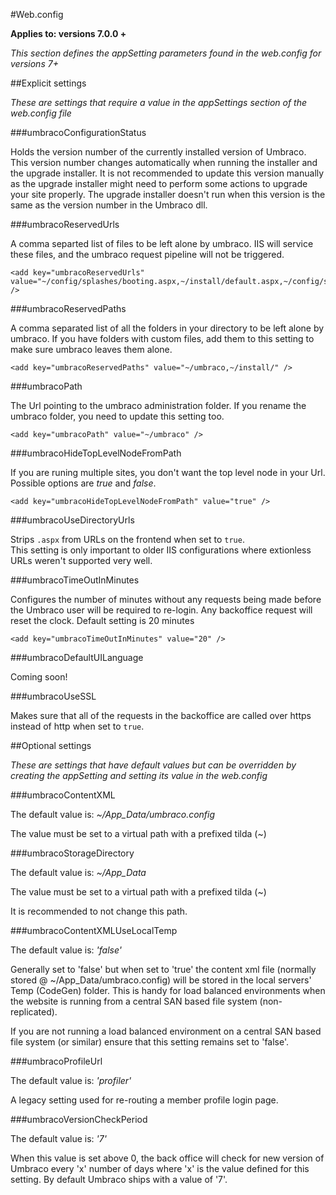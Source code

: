 #Web.config

**Applies to: versions 7.0.0 +**

_This section defines the appSetting parameters found in the web.config for versions 7+_

##Explicit settings

_These are settings that require a value in the appSettings section of the web.config file_

###umbracoConfigurationStatus

Holds the version number of the currently installed version of Umbraco. This version number changes automatically when running the installer and the upgrade installer. It is not recommended to update this version manually as the upgrade installer might need to perform some actions to upgrade your site properly. The upgrade installer doesn't run when this version is the same as the version number in the Umbraco dll.

###umbracoReservedUrls

A comma separted list of files to be left alone by umbraco.  IIS will service these files, and the umbraco request pipeline will not be triggered.  

    <add key="umbracoReservedUrls" value="~/config/splashes/booting.aspx,~/install/default.aspx,~/config/splashes/noNodes.aspx,~/VSEnterpriseHelper.axd" />

###umbracoReservedPaths

A comma separated list of all the folders in your directory to be left alone by umbraco.  If you have folders with custom files, add them to this setting to make sure umbraco leaves them alone.

    <add key="umbracoReservedPaths" value="~/umbraco,~/install/" />

###umbracoPath

The Url pointing to the umbraco administration folder.  If you rename the umbraco folder, you need to update this setting too.

    <add key="umbracoPath" value="~/umbraco" />

###umbracoHideTopLevelNodeFromPath

If you are runing multiple sites, you don't want the top level node in your Url.  Possible options are _true_ and _false_.

    <add key="umbracoHideTopLevelNodeFromPath" value="true" />

###umbracoUseDirectoryUrls

Strips `.aspx` from URLs on the frontend when set to `true`.  
This setting is only important to older IIS configurations where extionless URLs weren't supported very well.

###umbracoTimeOutInMinutes

Configures the number of minutes without any requests being made before the Umbraco user will be required to re-login. Any backoffice request will reset the clock. Default setting is 20 minutes

    <add key="umbracoTimeOutInMinutes" value="20" />

###umbracoDefaultUILanguage

Coming soon!

###umbracoUseSSL

Makes sure that all of the requests in the backoffice are called over https instead of http when set to `true`.

##Optional settings

_These are settings that have default values but can be overridden by creating the appSetting and setting its value in the web.config_

###umbracoContentXML

The default value is:
*~/App_Data/umbraco.config*

The value must be set to a virtual path with a prefixed tilda (~)

###umbracoStorageDirectory

The default value is:
*~/App_Data*

The value must be set to a virtual path with a prefixed tilda (~)

It is recommended to not change this path.

###umbracoContentXMLUseLocalTemp

The default value is:
*'false'*

Generally set to 'false' but when set to 'true' the content xml file (normally stored @ ~/App_Data/umbraco.config) will be stored in the local servers' Temp (CodeGen) folder. This is handy for load balanced environments when the website is running from a central SAN based file system (non-replicated). 

If you are not running a load balanced environment on a central SAN based file system (or similar) ensure that this setting remains set to 'false'.

###umbracoProfileUrl

The default value is:
*'profiler'*

A legacy setting used for re-routing a member profile login page.

###umbracoVersionCheckPeriod

The default value is:
*'7'*

When this value is set above 0, the back office will check for new version of Umbraco every 'x' number of days where 'x' is the value defined for this setting. By default Umbraco ships with a value of '7'.
